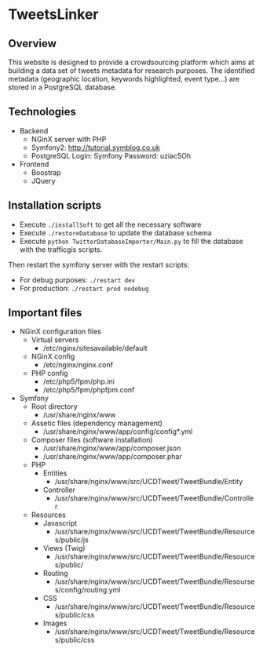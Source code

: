 TweetsLinker
============
Overview
--------
This website is designed to provide a crowdsourcing platform which aims at building a data set of tweets metadata for research purposes.
The identified metadata (geographic location, keywords highlighted, event type...) are stored in a PostgreSQL database.

Technologies
------------
- Backend
	- NGinX server with PHP
	- Symfony2: http://tutorial.symblog.co.uk
	- PostgreSQL
		Login: Symfony
		Password: uziac5Oh
- Frontend
	- Boostrap
	- JQuery

Installation scripts
--------------------
- Execute `./installSoft` to get all the necessary software
- Execute `./restoreDatabase` to update the database schema
- Execute `python TwitterDatabaseImporter/Main.py` to fill the database with the trafficgis scripts.

Then restart the symfony server with the restart scripts:

- For debug purposes: `./restart dev`
- For production: `./restart prod nodebug`

Important files
---------------
- NGinX configuration files
	- Virtual servers
		- /etc/nginx/sitesavailable/default
	- NGinX config
		- /etc/nginx/nginx.conf
	- PHP config
		- /etc/php5/fpm/php.ini
		- /etc/php5/fpm/phpfpm.conf
- Symfony
	- Root directory
		- /usr/share/nginx/www
	- Assetic files (dependency management)
		- /usr/share/nginx/www/app/config/config*.yml
	- Composer files (software installation)
		- /usr/share/nginx/www/app/composer.json
		- /usr/share/nginx/www/app/composer.phar
	- PHP
		- Entities
			- /usr/share/nginx/www/src/UCDTweet/TweetBundle/Entity
		- Controller
			- /usr/share/nginx/www/src/UCDTweet/TweetBundle/Controller
	- Resources
		- Javascript
			- /usr/share/nginx/www/src/UCDTweet/TweetBundle/Resources/public/js
		- Views (Twig)
			- /usr/share/nginx/www/src/UCDTweet/TweetBundle/Resources/public/
		- Routing
			- /usr/share/nginx/www/src/UCDTweet/TweetBundle/Resourses/config/routing.yml
		- CSS
			- /usr/share/nginx/www/src/UCDTweet/TweetBundle/Resources/public/css
		- Images
			- /usr/share/nginx/www/src/UCDTweet/TweetBundle/Resources/public/css
